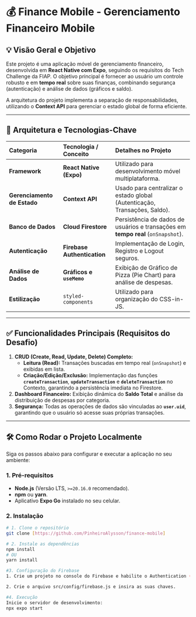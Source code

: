 # 💰 Finance Mobile - Gerenciamento Financeiro Mobile

## 💡 Visão Geral e Objetivo

Este projeto é uma aplicação móvel de gerenciamento financeiro, desenvolvida em **React Native com Expo**, seguindo os requisitos do Tech Challenge da FIAP. O objetivo principal é fornecer ao usuário um controle robusto e em **tempo real** sobre suas finanças, combinando segurança (autenticação) e análise de dados (gráficos e saldo).

A arquitetura do projeto implementa a separação de responsabilidades, utilizando o **Context API** para gerenciar o estado global de forma eficiente.

---

## 🚀 Arquitetura e Tecnologias-Chave

| Categoria | Tecnologia / Conceito | Detalhes no Projeto |
| :--- | :--- | :--- |
| **Framework** | **React Native (Expo)** | Utilizado para desenvolvimento móvel multiplataforma. |
| **Gerenciamento de Estado** | **Context API** | Usado para centralizar o estado global (Autenticação, Transações, Saldo). |
| **Banco de Dados** | **Cloud Firestore** | Persistência de dados de usuários e transações em **tempo real** (`onSnapshot`). |
| **Autenticação** | **Firebase Authentication** | Implementação de Login, Registro e Logout seguros. |
| **Análise de Dados** | **Gráficos e `useMemo`** | Exibição de Gráfico de Pizza (Pie Chart) para análise de despesas. |
| **Estilização** | `styled-components` | Utilizado para organização do CSS-in-JS. |

---

## ✅ Funcionalidades Principais (Requisitos do Desafio)

1.  **CRUD (Create, Read, Update, Delete) Completo:**
    * **Leitura (Read):** Transações buscadas em tempo real (`onSnapshot`) e exibidas em lista.
    * **Criação/Edição/Exclusão:** Implementação das funções **`createTransaction`**, **`updateTransaction`** e **`deleteTransaction`** no Contexto, garantindo a persistência imediata no Firestore.
2.  **Dashboard Financeiro:** Exibição dinâmica do **Saldo Total** e análise da distribuição de despesas por categoria.
3.  **Segurança:** Todas as operações de dados são vinculadas ao **`user.uid`**, garantindo que o usuário só acesse suas próprias transações.

---

## 🛠 Como Rodar o Projeto Localmente

Siga os passos abaixo para configurar e executar a aplicação no seu ambiente:

### 1. Pré-requisitos

* **Node.js** (Versão LTS, `>=20.16.0` recomendado).
* **npm** ou **yarn**.
* Aplicativo **Expo Go** instalado no seu celular.

### 2. Instalação

```bash
# 1. Clone o repositório
git clone [https://github.com/PinheiroAlysson/finance-mobile]

# 2. Instale as dependências
npm install
# OU
yarn install

#3. Configuração do Firebase
1. Crie um projeto no console do Firebase e habilite o Authentication (E-mail/Senha) e o Cloud Firestore.

2. Crie o arquivo src/config/firebase.js e insira as suas chaves.

#4. Execução
Inicie o servidor de desenvolvimento:
npx expo start
